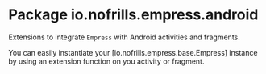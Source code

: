 # Package io.nofrills.empress.android

Extensions to integrate `Empress` with Android activities and fragments.

You can easily instantiate your [io.nofrills.empress.base.Empress]
instance by using an extension function on you activity or fragment.
